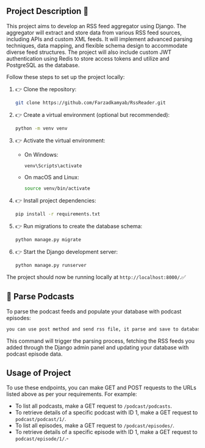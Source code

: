 ## Project Description 📢

This project aims to develop an RSS feed aggregator using Django. The aggregator will extract and store data from various RSS feed sources, including APIs and custom XML feeds. It will implement advanced parsing techniques, data mapping, and flexible schema design to accommodate diverse feed structures. The project will also include custom JWT authentication using Redis to store access tokens and utilize and PostgreSQL as the database.

Follow these steps to set up the project locally:

1. 👉 Clone the repository:

   ```bash
   git clone https://github.com/Farzadkamyab/RssReader.git
   ```

2. 👉 Create a virtual environment (optional but recommended):

   ```bash
   python -m venv venv
   ```

3. 👉 Activate the virtual environment:

   - On Windows:

     ```bash
     venv\Scripts\activate
     ```

   - On macOS and Linux:

     ```bash
     source venv/bin/activate
     ```

4. 👉 Install project dependencies:

   ```bash
   pip install -r requirements.txt
   ```

5. 👉 Run migrations to create the database schema:

   ```bash
   python manage.py migrate
   ```

6. 👉 Start the Django development server:

   ```bash
   python manage.py runserver
   ```

The project should now be running locally at `http://localhost:8000/`.✅


## 🌟 Parse Podcasts

To parse the podcast feeds and populate your database with podcast episodes:

```bash
you can use post method and send rss file, it parse and save to database automatically.
```

This command will trigger the parsing process, fetching the RSS feeds you added through the Django admin panel and updating your database with podcast episode data.


## Usage of Project

To use these endpoints, you can make GET and POST requests to the URLs listed above as per your requirements. For example:

- To list all podcasts, make a GET request to `/podcast/podcasts`.
- To retrieve details of a specific podcast with ID 1, make a GET request to `podcast/podcast/1/`.
- To list all episodes, make a GET request to `/podcast/episodes/`.
- To retrieve details of a specific episode with ID 1, make a GET request to `podcast/episode/1/`.-
